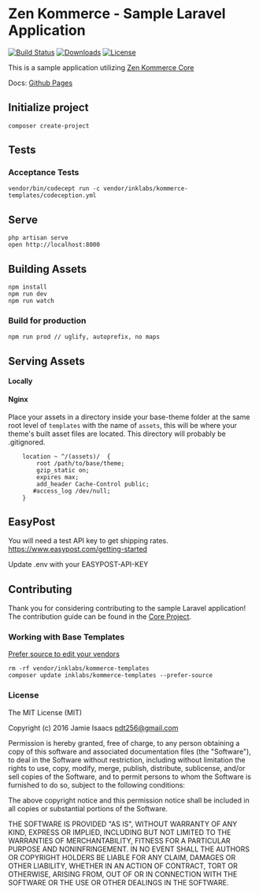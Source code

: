 # Zen Kommerce - Sample Laravel Application

[![Build Status](https://travis-ci.org/inklabs/kommerce-laravel.svg?branch=master)](https://travis-ci.org/inklabs/kommerce-laravel)
[![Downloads](https://img.shields.io/packagist/dt/inklabs/kommerce-laravel.svg)](https://packagist.org/packages/inklabs/kommerce-laravel)
[![License](https://img.shields.io/packagist/l/inklabs/kommerce-laravel.svg)](https://github.com/inklabs/kommerce-laravel/blob/master/LICENSE.txt)

This is a sample application utilizing [Zen Kommerce Core](https://github.com/inklabs/kommerce-core)

Docs: [Github Pages](https://inklabs.github.io/kommerce-laravel)

## Initialize project

```
composer create-project
```
## Tests

### Acceptance Tests

`vendor/bin/codecept run -c vendor/inklabs/kommerce-templates/codeception.yml`

## Serve

```
php artisan serve
open http://localhost:8000
```

## Building Assets

```
npm install
npm run dev
npm run watch
```

### Build for production

```
npm run prod // uglify, autoprefix, no maps
```

## Serving Assets   

#### Locally



#### Nginx

Place your assets in a directory inside your base-theme folder at the same root level of `templates` with the name of `assets`, this will be where your theme's built asset files are located. This directory will probably be .gitignored.

```
    location ~ ^/(assets)/  {
        root /path/to/base/theme;
        gzip_static on;
        expires max;
        add_header Cache-Control public;
       #access_log /dev/null;
    }
```

## EasyPost

You will need a test API key to get shipping rates. https://www.easypost.com/getting-started

Update .env with your EASYPOST-API-KEY

## Contributing

Thank you for considering contributing to the sample Laravel application! The contribution guide can be found in the [Core Project](https://github.com/inklabs/kommerce-core/blob/master/CONTRIBUTING.md).

### Working with Base Templates

[Prefer source to edit your vendors](https://moquet.net/blog/5-features-about-composer-php/#5.-prefer-source-to-edit-your-vendors)

```
rm -rf vendor/inklabs/kommerce-templates
composer update inklabs/kommerce-templates --prefer-source
```

### License

The MIT License (MIT)

Copyright (c) 2016 Jamie Isaacs <pdt256@gmail.com>

Permission is hereby granted, free of charge, to any person obtaining a copy
of this software and associated documentation files (the "Software"), to deal
in the Software without restriction, including without limitation the rights
to use, copy, modify, merge, publish, distribute, sublicense, and/or sell
copies of the Software, and to permit persons to whom the Software is
furnished to do so, subject to the following conditions:

The above copyright notice and this permission notice shall be included in
all copies or substantial portions of the Software.

THE SOFTWARE IS PROVIDED "AS IS", WITHOUT WARRANTY OF ANY KIND, EXPRESS OR
IMPLIED, INCLUDING BUT NOT LIMITED TO THE WARRANTIES OF MERCHANTABILITY,
FITNESS FOR A PARTICULAR PURPOSE AND NONINFRINGEMENT. IN NO EVENT SHALL THE
AUTHORS OR COPYRIGHT HOLDERS BE LIABLE FOR ANY CLAIM, DAMAGES OR OTHER
LIABILITY, WHETHER IN AN ACTION OF CONTRACT, TORT OR OTHERWISE, ARISING FROM,
OUT OF OR IN CONNECTION WITH THE SOFTWARE OR THE USE OR OTHER DEALINGS IN
THE SOFTWARE.
